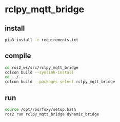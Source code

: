 # rclpy_mqtt_bridge

## install
```bash
pip3 install -r requirements.txt
```

## compile
```bash
cd ros2_ws/src/rclpy_mqtt_bridge
colcon build --symlink-install
cd ../..
colcon build --packages-select rclpy_mqtt_bridge
```

## run
```bash
source /opt/ros/foxy/setup.bash
ros2 run rclpy_mqtt_bridge dynamic_bridge
```